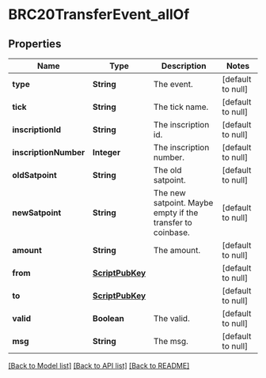 # BRC20TransferEvent_allOf
## Properties

| Name | Type | Description | Notes |
|------------ | ------------- | ------------- | -------------|
| **type** | **String** | The event. | [default to null] |
| **tick** | **String** | The tick name. | [default to null] |
| **inscriptionId** | **String** | The inscription id. | [default to null] |
| **inscriptionNumber** | **Integer** | The inscription number. | [default to null] |
| **oldSatpoint** | **String** | The old satpoint. | [default to null] |
| **newSatpoint** | **String** | The new satpoint. Maybe empty if the transfer to coinbase. | [default to null] |
| **amount** | **String** | The amount. | [default to null] |
| **from** | [**ScriptPubKey**](ScriptPubKey.md) |  | [default to null] |
| **to** | [**ScriptPubKey**](ScriptPubKey.md) |  | [default to null] |
| **valid** | **Boolean** | The valid. | [default to null] |
| **msg** | **String** | The msg. | [default to null] |

[[Back to Model list]](../README.md#documentation-for-models) [[Back to API list]](../README.md#documentation-for-api-endpoints) [[Back to README]](../README.md)

